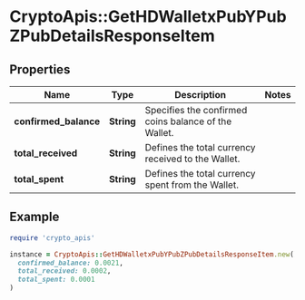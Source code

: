 # CryptoApis::GetHDWalletxPubYPubZPubDetailsResponseItem

## Properties

| Name | Type | Description | Notes |
| ---- | ---- | ----------- | ----- |
| **confirmed_balance** | **String** | Specifies the confirmed coins balance of the Wallet. |  |
| **total_received** | **String** | Defines the total currency received to the Wallet. |  |
| **total_spent** | **String** | Defines the total currency spent from the Wallet. |  |

## Example

```ruby
require 'crypto_apis'

instance = CryptoApis::GetHDWalletxPubYPubZPubDetailsResponseItem.new(
  confirmed_balance: 0.0021,
  total_received: 0.0002,
  total_spent: 0.0001
)
```

